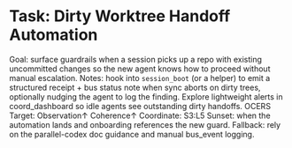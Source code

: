 # Task: Dirty Worktree Handoff Automation
Goal: surface guardrails when a session picks up a repo with existing uncommitted changes so the new agent knows how to proceed without manual escalation.
Notes: hook into `session_boot` (or a helper) to emit a structured receipt + bus status note when sync aborts on dirty trees, optionally nudging the agent to log the finding. Explore lightweight alerts in coord_dashboard so idle agents see outstanding dirty handoffs.
OCERS Target: Observation↑ Coherence↑
Coordinate: S3:L5
Sunset: when the automation lands and onboarding references the new guard.
Fallback: rely on the parallel-codex doc guidance and manual bus_event logging.
